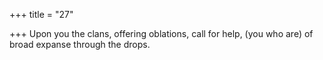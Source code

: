+++
title = "27"

+++
Upon you the clans, offering oblations, call for help,
(you who are) of broad expanse through the drops.